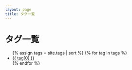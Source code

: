 ```yaml
---
layout: page
title: タグ一覧
---
```


<div class="page-content wc-container">
	<h1>タグ一覧</h1>
	<ul class="fa-ul">
		{% assign tags = site.tags | sort %}
		{% for tag in tags %}
		<li>
			<span class="fa-li"><i class="fas fa-tag"></i></span>
			<a href="{{ '/tag/' | append: tag[0] | relative_url }}" data-toggle="tooltip" data-placement="right" title="{{ tag[1].size }}">
				{{ tag[0] }}
			</a>
		</li>
		{% endfor %}
	</ul>
</div>
